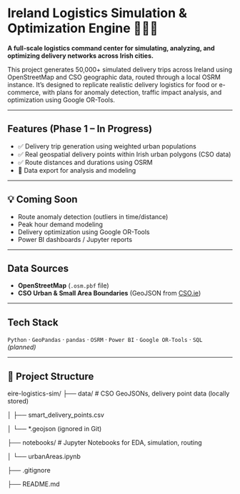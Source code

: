 # Ireland Logistics Simulation & Optimization Engine 🚚🇮🇪

**A full-scale logistics command center for simulating, analyzing, and optimizing delivery networks across Irish cities.**

This project generates 50,000+ simulated delivery trips across Ireland using OpenStreetMap and CSO geographic data, routed through a local OSRM instance. It’s designed to replicate realistic delivery logistics for food or e-commerce, with plans for anomaly detection, traffic impact analysis, and optimization using Google OR-Tools.

---

## Features (Phase 1 – In Progress)

- ✅ Delivery trip generation using weighted urban populations
- ✅ Real geospatial delivery points within Irish urban polygons (CSO data)
- ✅ Route distances and durations using OSRM
- 🔄 Data export for analysis and modeling

---

## 💡 Coming Soon

- Route anomaly detection (outliers in time/distance)
- Peak hour demand modeling
- Delivery optimization using Google OR-Tools
- Power BI dashboards / Jupyter reports

---

## Data Sources

- **OpenStreetMap** (`.osm.pbf` file)
- **CSO Urban & Small Area Boundaries** (GeoJSON from [CSO.ie](https://www.cso.ie/))

---

## Tech Stack

`Python` · `GeoPandas` · `pandas` · `OSRM` · `Power BI` · `Google OR-Tools` · `SQL` _(planned)_

---

## 📁 Project Structure

eire-logistics-sim/
├── data/ # CSO GeoJSONs, delivery point data (locally stored)

│ ├── smart_delivery_points.csv

│ └── \*.geojson (ignored in Git)

├── notebooks/ # Jupyter Notebooks for EDA, simulation, routing

│ └── urbanAreas.ipynb

├── .gitignore

├── README.md
